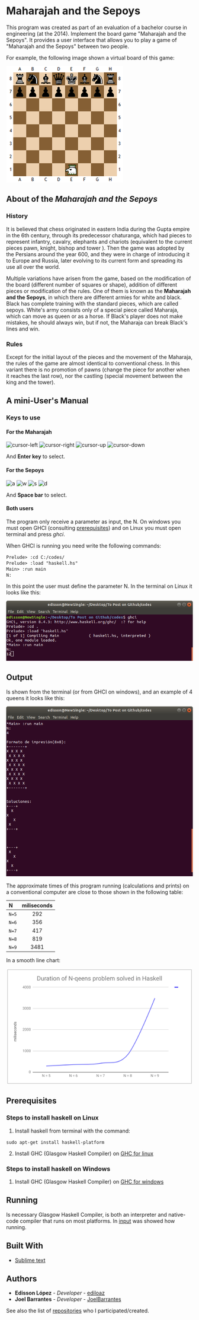 # Maharajah and the Sepoys

This program was created as part of an evaluation of a bachelor course in engineering (at the 2014). Implement the board game "Maharajah and the Sepoys". It provides a user interface that allows you to play a game of "Maharajah and the Sepoys" between two people.

For example, the following image shown a virtual board of this game:

![Example of board of the Maharajah and the Sepoys](https://github.com/ediloaz/Maharajah-and-the-Sepoys/blob/master/settings/board.png)


## About of the *Maharajah and the Sepoys*

### History
It is believed that chess originated in eastern India during the Gupta empire in the 6th century, through its predecessor chaturanga, which had pieces to represent infantry, cavalry, elephants and chariots (equivalent to the current pieces pawn, knight, bishop and tower ). Then the game was adopted by the Persians around the year 600, and they were in charge of introducing it to Europe and Russia, later evolving to its current form and spreading its use all over the world.

Multiple variations have arisen from the game, based on the modification of the board (different number of squares or shape), addition of different pieces or modification of the rules. One of them is known as the **Maharajah and the Sepoys**, in which there are different armies for white and black. Black has complete training with the standard pieces, which are called sepoys. White's army consists only of a special piece called Maharaja, which can move as queen or as a horse. If Black's player does not make mistakes, he should always win, but if not, the Maharaja can break Black's lines and win.


### Rules
Except for the initial layout of the pieces and the movement of the Maharaja, the rules of the game are almost identical to conventional chess. In this variant there is no promotion of pawns (change the piece for another when it reaches the last row), nor the castling (special movement between the king and the tower).


## A mini-User's Manual

### Keys to use

#### For the Maharajah

![cursor-left](https://github.com/q2apro/keyboard-keys-speedflips/blob/master/single-keys-blank/200dpi/cursor-left.png)  ![cursor-right](https://github.com/q2apro/keyboard-keys-speedflips/blob/master/single-keys-blank/200dpi/cursor-right.png)  ![cursor-up](https://github.com/q2apro/keyboard-keys-speedflips/blob/master/single-keys-blank/200dpi/cursor-up.png)  ![cursor-down](https://github.com/q2apro/keyboard-keys-speedflips/blob/master/single-keys-blank/200dpi/cursor-down.png) 

And **Enter key** to select.

#### For the Sepoys
![a](https://github.com/q2apro/keyboard-keys-speedflips/blob/master/single-keys-blank/200dpi/a.png)  ![w](https://github.com/q2apro/keyboard-keys-speedflips/blob/master/single-keys-blank/200dpi/w.png)  ![s](https://github.com/q2apro/keyboard-keys-speedflips/blob/master/single-keys-blank/200dpi/s.png)  ![d](https://github.com/q2apro/keyboard-keys-speedflips/blob/master/single-keys-blank/200dpi/d.png) 

And **Space bar** to select.

#### Both users





The program only receive a parameter as input, the N. On windows you must open GHCI (consulting [prerequisites](https://github.com/ediloaz/n-queens-problem-HASKELL#prerequisites)) and on Linux you must open terminal and press *ghci*.

When GHCI is running you need write the following commands:
```
Prelude> :cd C:/codes/
Prelude> :load "haskell.hs"
Main> :run main
N:
```

In this point the user must define the parameter N. In the terminal on Linux it looks like this:

![Screenshot of an input](https://github.com/ediloaz/n-queens-problem-HASKELL/blob/master/settings/input.png)


## Output

Is shown from the terminal (or from GHCI on windows), and an example of 4 queens it looks like this:

![Screenshot of an output](https://github.com/ediloaz/n-queens-problem-HASKELL/blob/master/settings/output.png)

The approximate times of this program running (calculations and prints) on a conventional computer are close to those shown in the following table:

| N | miliseconds | 
| :---         |     :---:      | 
| `N=5`   | 292     | 
| `N=6`   | 356     | 
| `N=7`   | 417     | 
| `N=8`   | 819     | 
| `N=9`   | 3481     | 

In a smooth line chart:

![Screenshot of an output](https://github.com/ediloaz/n-queens-problem-HASKELL/blob/master/settings/graphic.png)


## Prerequisites

### Steps to install haskell on Linux
 1. Install haskell from terminal with the command: 
 ```
sudo apt-get install haskell-platform
```
 2. Install GHC (Glasgow Haskell Compiler) on [GHC for linux](https://www.haskell.org/ghc/)

### Steps to install haskell on Windows
 1. Install GHC (Glasgow Haskell Compiler) on [GHC for windows](https://www.haskell.org/ghc/) 


## Running

Is necessary Glasgow Haskell Compiler, is both an interpreter and native-code compiler that runs on most platforms. In [input](https://github.com/ediloaz/n-queens-problem-HASKELL#prerequisites) was showed how running.

## Built With

* [Sublime text](https://www.sublimetext.com/3)


## Authors

* **Edisson López** - *Developer* - [ediloaz](https://github.com/ediloaz)
* **Joel Barrantes** - *Developer* - [JoelBarrantes](https://github.com/JoelBarrantes)


See also the list of [repositories](https://github.com/ediloaz?tab=repositories) who I participated/created.
